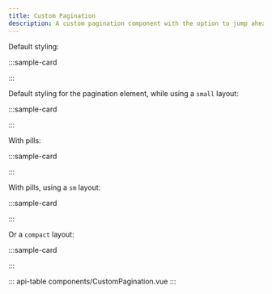```yaml
---
title: Custom Pagination
description: A custom pagination component with the option to jump ahead to a specific page using a form input.
---
```


Default styling:

:::sample-card
<div class="p-2 text-center">
  <custom-pagination v-model="currentPage" :per-page="10" :total-rows="200" />
</div>
:::

Default styling for the pagination element, while using a `small` layout:

:::sample-card
<div class="p-2 text-center">
  <custom-pagination v-model="currentPage" :per-page="10" :total-rows="200" small />
</div>
:::

With pills:

:::sample-card
<div class="p-2 text-center">
  <custom-pagination v-model="currentPage" :per-page="10" pills :total-rows="200" />
</div>
:::

With pills, using a `sm` layout:

:::sample-card
<div class="p-2 text-center">
  <custom-pagination v-model="currentPage" :per-page="10" pills :total-rows="200" size="sm" />
</div>
:::

Or a `compact` layout:

:::sample-card
<div class="p-2 text-center">
  <custom-pagination v-model="currentPage" :per-page="10" :total-rows="200" compact />
</div>
:::

::: api-table components/CustomPagination.vue :::

<script>
  export default {
    data () {
      return {
        currentPage: 1
      }
    },
    watch: {
      currentPage (page) {
        this.$router.push({ query: { page } })
      }
    }
  }
</script>
